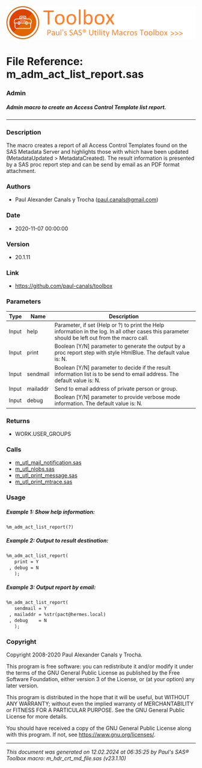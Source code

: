![../../misc/images/doc_banner.png](../../misc/images/doc_banner.png)
# 
# File Reference: m_adm_act_list_report.sas

### Admin

##### Admin macro to create an Access Control Template list report.

***

### Description
The macro creates a report of all Access Control Templates found on the SAS Metadata Server and highlights those with which have been updated (MetadataUpdated \> MetadataCreated). The result information is presented by a SAS proc report step and can be send by email as an PDF format attachment.

### Authors
* Paul Alexander Canals y Trocha (paul.canals@gmail.com)

### Date
* 2020-11-07 00:00:00

### Version
* 20.1.11

### Link
* https://github.com/paul-canals/toolbox

### Parameters
| Type | Name | Description |
| ---- | ---- | ----------- |
| Input | help | Parameter, if set (Help or ?) to print the Help information in the log. In all other cases this parameter should be left out from the macro call. |
| Input | print | Boolean [Y/N] parameter to generate the output by a proc report step with style HtmlBlue. The default value is: N. |
| Input | sendmail | Boolean [Y/N] parameter to decide if the result information list is to be send to email address. The default value is: N. |
| Input | mailaddr | Send to email address of private person or group. |
| Input | debug | Boolean [Y/N] parameter to provide verbose mode information. The default value is: N. |

### Returns
* WORK.USER_GROUPS

### Calls
* [m_utl_mail_notification.sas](m_utl_mail_notification.md)
* [m_utl_nlobs.sas](m_utl_nlobs.md)
* [m_utl_print_message.sas](m_utl_print_message.md)
* [m_utl_print_mtrace.sas](m_utl_print_mtrace.md)

### Usage

##### Example 1: Show help information:
```sas
%m_adm_act_list_report(?)
```

##### Example 2: Output to result destination:
```sas
%m_adm_act_list_report(
   print = Y
 , debug = N
   );
```

##### Example 3: Output report by email:
```sas
%m_adm_act_list_report(
   sendmail = Y
 , mailaddr = %str(pact@hermes.local)
 , debug    = N
   );
```

### Copyright
Copyright 2008-2020 Paul Alexander Canals y Trocha. 
 
This program is free software: you can redistribute it and/or modify 
it under the terms of the GNU General Public License as published by 
the Free Software Foundation, either version 3 of the License, or 
(at your option) any later version. 
 
This program is distributed in the hope that it will be useful, 
but WITHOUT ANY WARRANTY; without even the implied warranty of 
MERCHANTABILITY or FITNESS FOR A PARTICULAR PURPOSE. See the 
GNU General Public License for more details. 
 
You should have received a copy of the GNU General Public License 
along with this program. If not, see <https://www.gnu.org/licenses/>. 


***
*This document was generated on 12.02.2024 at 06:35:25  by Paul's SAS&reg; Toolbox macro: m_hdr_crt_md_file.sas (v23.1.10)*
